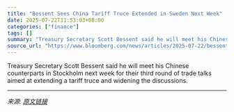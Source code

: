 ```yaml
---
title: "Bessent Sees China Tariff Truce Extended in Sweden Next Week"
date: 2025-07-22T11:53:03+08:00
categories: ["finance"]
tags: []
summary: "Treasury Secretary Scott Bessent said he will meet his Chinese counterparts in Stockholm next week for their third round of trade talks aimed at extending a tariff truce and widening the discussions."
source_url: "https://www.bloomberg.com/news/articles/2025-07-22/bessent-to-attend-us-china-trade-talks-in-stockholm-next-week"
---
```


Treasury Secretary Scott Bessent said he will meet his Chinese counterparts in Stockholm next week for their third round of trade talks aimed at extending a tariff truce and widening the discussions.

---

*来源: [原文链接](https://www.bloomberg.com/news/articles/2025-07-22/bessent-to-attend-us-china-trade-talks-in-stockholm-next-week)*
